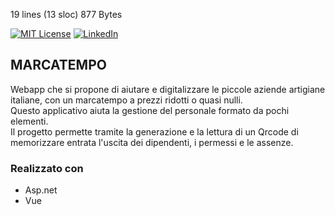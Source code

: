 19 lines (13 sloc)  877 Bytes


[![MIT License][license-shield]][license-url]
[![LinkedIn][linkedin-shield]][linkedin-url]

## MARCATEMPO
Webapp che si propone di aiutare e digitalizzare le piccole aziende artigiane italiane, con un marcatempo a prezzi ridotti o quasi nulli.<br/>
Questo applicativo aiuta la gestione del personale formato da pochi elementi. <br/>
Il progetto permette tramite la generazione e la lettura di un Qrcode di memorizzare entrata l'uscita dei dipendenti, i permessi e le assenze.<br/>

### Realizzato con
* Asp.net
* Vue



[license-shield]: https://img.shields.io/github/license/othneildrew/Best-README-Template.svg?style=for-the-badge
[linkedin-shield]: https://img.shields.io/badge/-LinkedIn-black.svg?style=for-the-badge&logo=linkedin&colorB=555
[linkedin-url]: https://www.linkedin.com/in/enrico-rombaldoni-695189208/
[license-url]: https://github.com/0d1n92/marcatempo/blob/main/LICENSE